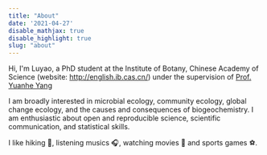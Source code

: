 ```yaml
---
title: "About"
date: '2021-04-27'
disable_mathjax: true
disable_highlight: true
slug: "about"
---
```


Hi, I'm Luyao, a PhD student  at the Institute of Botany, Chinese Academy of Science (website: http://english.ib.cas.cn/) under the supervision of [Prof. Yuanhe Yang](http://sourcedb.ib.cas.cn/cn/expert/201303/t20130312_3790456.html/)

I am broadly interested in microbial ecology, community ecology, global change ecology, and the causes and consequences of biogeochemistry.  I am enthusiastic about open and reproducible science, scientific communication, and statistical skills.

I like hiking :walking:, listening musics :headphones:, watching movies :movie_camera: and sports games :soccer:.

